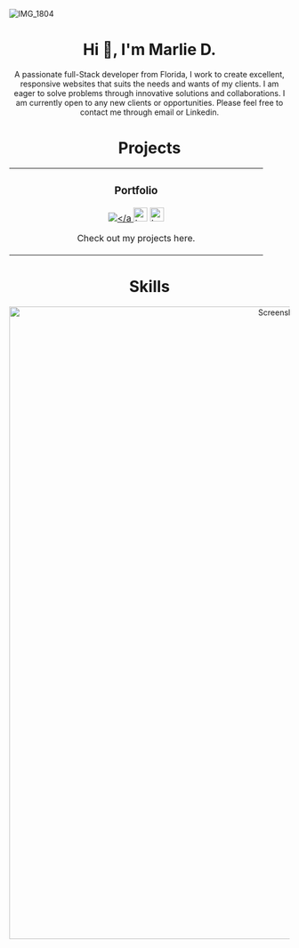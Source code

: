 ![IMG_1804](https://github.com/Marlied1/Marlied1/assets/101306894/9cb89832-a725-4bbb-8f3c-f2342fa5ed93)


<h1 align="center">Hi 👋, I'm Marlie D.</h1>
<p align="center">A passionate full-Stack developer from Florida, I work to create excellent, responsive websites that suits the needs and wants of my clients. I am eager to solve problems through innovative solutions and collaborations. I am currently open to any new clients or opportunities. Please feel free to contact me through email or Linkedin.</p>




<h1 align="center">Projects</h1>

<div align="center">
  <table>
      <tr>
        <td width="50%">
          <h3 align="center">Portfolio</h3>
          <p align="center">
            <a href="https://www.marlietechdesigns.com" target="_blank" rel="noreferrer"> <img src="https://media.giphy.com/media/zrErx6RfZH1eIe8Hgn/giphy.gif" alt= </a>
            <span> <a href="https://github.com/marlied1/my-portfolio-site.git" target="_blank" rel="noreferrer""><img src="https://img.shields.io/badge/-repo-efefef?style=flat-square&logo=github&logoColor=rgb(165,207,210)" alt="button to repository" height ="25px"></a> <a href="https://www.marlietechdesigns.com" target="_blank" rel="noreferrer"><img src="https://img.shields.io/badge/-live%20site-rgb(165,207,210)?style=flat-square" alt="button to website" height="25px"></a> </span>
            <p align="center">
              Check out my projects here.
            </p>
          </p>
        </td>
     
</tr>
 </table
  </div>
 
 <h1 align="center">Skills</h1>
<img width="1137" alt="Screenshot 2024-02-01 at 12 01 36 AM" src="https://github.com/Marlied1/Marlied1/assets/101306894/4a248b7a-ef69-41c7-99e3-c26a49cca7bb">



</p>
